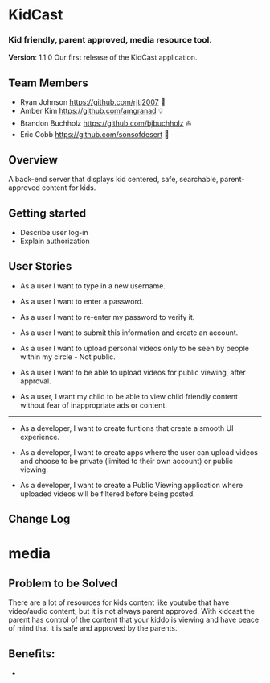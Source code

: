 # KidCast

### Kid friendly, parent approved, media resource tool.

**Version**: 1.1.0 Our first release of the KidCast application.

## Team Members
* Ryan Johnson  https://github.com/rjtj2007 :evergreen_tree:
* Amber Kim https://github.com/amgranad :bulb:
* Brandon Buchholz https://github.com/bjbuchholz :sailboat:
* Eric Cobb https://github.com/sonsofdesert :wolf:

## Overview
A back-end server that displays kid centered, safe, searchable, parent-approved content for kids.

## Getting started
* Describe user log-in
* Explain authorization

## User Stories
* As a user I want to type in a new username.

* As a user I want to enter a password.

* As a user I want to re-enter my password to verify it.

* As a user I want to submit this information and create an account.

* As a user I want to upload personal videos only to be seen by people within my circle - Not public.

* As a user I want to be able to upload videos for public viewing, after approval. 

* As a user, I want my child to be able to view child friendly content without fear of inappropriate ads or content. 

------

* As a developer, I want to create funtions that create a smooth UI experience.

* As a developer, I want to create apps where the user can upload videos and choose to be private (limited to their own account) or public viewing.

* As a developer, I want to create a Public Viewing application where uploaded videos will be filtered before being posted. 

## Change Log

# media

## Problem to be Solved
There are a lot of resources for kids content like youtube that have video/audio content, but it is not always parent approved. With kidcast the parent has control of the content that your kiddo is viewing and have peace of mind that it is safe and approved by the parents.

## Benefits:
* 

